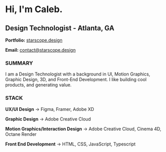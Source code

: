 # Hi, I'm Caleb.
## Design Technologist - Atlanta, GA

**Portfolio:** [starscope.design](https://starscope.design)

**Email:** contact@starscope.design



### SUMMARY
I am a Design Technologist with a background in UI, Motion Graphics, Graphic Design, 3D, and Front-End Development. 
I like building cool products, and generating value.



### STACK
**UX/UI Design** → Figma, Framer, Adobe XD

**Graphic Design** → Adobe Creative Cloud

**Motion Graphics/Interaction Design** → Adobe Creative Cloud, Cinema 4D, Octane Render

**Front End Development** → HTML, CSS, JavaScript, Typescript
